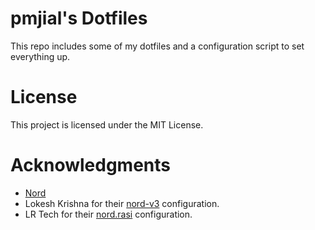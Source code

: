 # pmjial's Dotfiles
This repo includes some of my dotfiles and a configuration script to set everything up.

# License
This project is licensed under the MIT License.

# Acknowledgments
* [Nord](https://www.nordtheme.com/)
* Lokesh Krishna for their [nord-v3](https://github.com/lokesh-krishna/dotfiles/tree/main/nord-v3) configuration.
* LR Tech for their [nord.rasi](https://github.com/lr-tech/rofi-themes-collection) configuration.